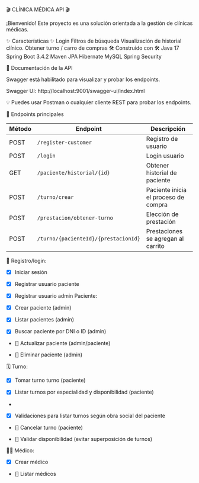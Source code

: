 🎬 CLÍNICA MÉDICA API 🎬

¡Bienvenido! Este proyecto es una solución orientada a la gestión de clínicas médicas.

✨ Características ✨
Login
Filtros de búsqueda
Visualización de historial clínico.
Obtener turno / carro de compras
🛠️ Construido con 🛠️
Java 17
Spring Boot 3.4.2
Maven
JPA
Hibernate
MySQL
Spring Security

📜 Documentación de la API

Swagger está habilitado para visualizar y probar los endpoints.

Swagger UI: http://localhost:9001/swagger-ui/index.html

💡 Puedes usar Postman o cualquier cliente REST para probar los endpoints.

📂 Endpoints principales

| Método | Endpoint       | Descripción                          |
|--------|--------------|--------------------------------------|
| POST | `/register-customer` | Registro de usuario       |
| POST | `/login` | Login usuario       |
| GET    | `/paciente/historial/{id}`    | Obtener historial de paciente         | 
| POST    | `/turno/crear` | Paciente inicia el proceso de compra         |
| POST   | `/prestacion/obtener-turno `   | Elección de prestación          |
| POST    | `/turno/{pacienteId}/{prestacionId}` | Prestaciones se agregan al carrito      |


🧾 Registro/login:
 - [x] Iniciar sesión

 - [x] Registrar usuario paciente
 - [x] Registrar usuario admin
 Paciente:

 - [x] Crear paciente (admin)

 - [x] Listar pacientes (admin)

 - [x] Buscar paciente por DNI o ID (admin)

 - [] Actualizar paciente (admin/paciente)

 - [] Eliminar paciente (admin)

🗓️ Turno:
 - [X] Tomar turno turno (paciente)

 - [X] Listar turnos por especialidad y disponibilidad (paciente)
 - 
 - [X] Validaciones para listar turnos según obra social del paciente

 - [] Cancelar turno (paciente)

 - [] Validar disponibilidad (evitar superposición de turnos)


👨‍⚕️ Médico:
 - [x] Crear médico

 - [] Listar médicos